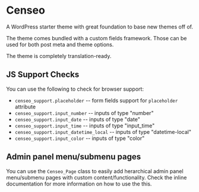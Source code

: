 Censeo
======

A WordPress starter theme with great foundation to base new themes off of.

The theme comes bundled with a custom fields framework. Those can be used for both post meta and theme options.

The theme is completely translation-ready.

## JS Support Checks

You can use the following to check for browser support:

* `censeo_support.placeholder` -- form fields support for `placeholder` attribute
* `censeo_support.input_number` -- inputs of type "number"
* `censeo_support.input_date` -- inputs of type "date"
* `censeo_support.input_time` -- inputs of type "input_time"
* `censeo_support.input_datetime_local` -- inputs of type "datetime-local"
* `censeo_support.input_color` -- inputs of type "color"

## Admin panel menu/submenu pages

You can use the `Censeo_Page` class to easily add herarchical admin panel menu/submenu pages with custom content/functionality. Check the inline documentation for more information on how to use the this.